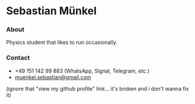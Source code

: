 # Sebastian Münkel

### About

Physics student that likes to run occasionally.

### Contact


* +49 151 142 99 883 (WhatsApp, Signal, Telegram, etc.)
* [muenkel.sebastian@gmail.com](mailto:muenkel.sebastian@gmail.com)

(ignore that "view my github profile" link... it's broken and i don't wanna fix it)
